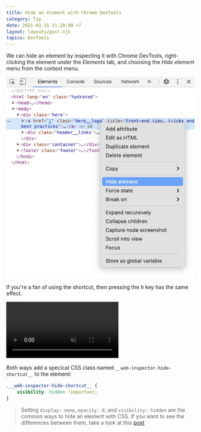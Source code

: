 ```yaml
---
title: Hide an element with Chrome DevTools
category: Tip
date: 2021-03-15 21:28:00 +7
layout: layouts/post.njk
topics: DevTools
---
```


We can hide an element by inspecting it with Chrome DevTools, right-clicking the element under the _Elements_ tab, and choosing the _Hide element_ menu from the context menu.

![Hide an element](/img/hide-element.png)

If you're a fan of using the shortcut, then pressing the <kbd>h</kbd> key has the same effect.

<video loop muted controls>
    <source src="/img/hide-element.mp4" type="video/mp4">
</video>

Both ways add a specical CSS class named `__web-inspector-hide-shortcut__` to the element:

```css
.__web-inspector-hide-shortcut__ {
    visibility: hidden !important;
}
```

> Setting `display: none`, `opacity: 0`, and `visibility: hidden` are the common ways to hide an element with CSS. If you want to see the differences between them, take a look at this [post](https://thisthat.dev/display-none-vs-opacity-0-vs-visibility-hidden)
